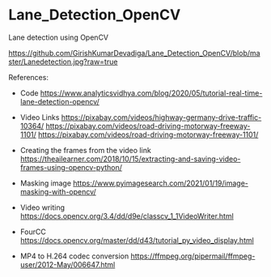 # Lane_Detection_OpenCV
Lane detection using OpenCV

https://github.com/GirishKumarDevadiga/Lane_Detection_OpenCV/blob/master/Lanedetection.jpg?raw=true


References:

* Code
https://www.analyticsvidhya.com/blog/2020/05/tutorial-real-time-lane-detection-opencv/


* Video Links
https://pixabay.com/videos/highway-germany-drive-traffic-10364/
https://pixabay.com/videos/road-driving-motorway-freeway-1101/
https://pixabay.com/videos/road-driving-motorway-freeway-1101/

* Creating the frames from the video link
https://theailearner.com/2018/10/15/extracting-and-saving-video-frames-using-opencv-python/

* Masking image
https://www.pyimagesearch.com/2021/01/19/image-masking-with-opencv/

* Video writing 
https://docs.opencv.org/3.4/dd/d9e/classcv_1_1VideoWriter.html

* FourCC
https://docs.opencv.org/master/dd/d43/tutorial_py_video_display.html

* MP4 to H.264 codec conversion
https://ffmpeg.org/pipermail/ffmpeg-user/2012-May/006647.html
